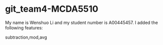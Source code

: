 # git_team4-MCDA5510
My name is Wenshuo Li and my student number is A00445457. I added the following features:

subtraction,mod,avg 

